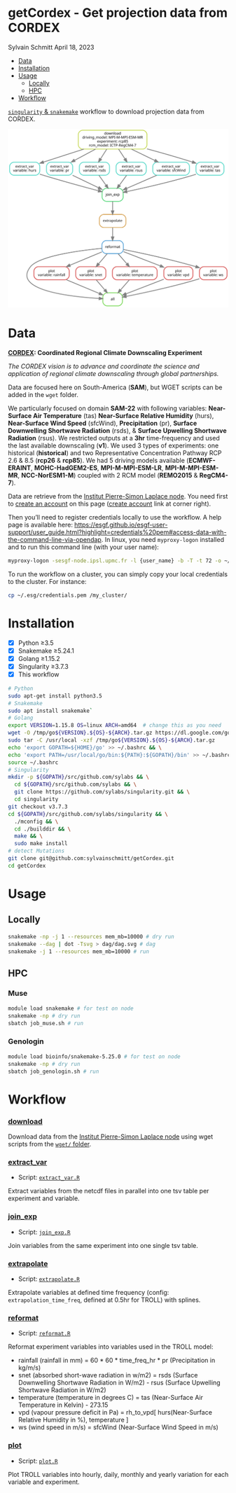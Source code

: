 getCordex - Get projection data from CORDEX
================
Sylvain Schmitt
April 18, 2023

- <a href="#data" id="toc-data">Data</a>
- <a href="#installation" id="toc-installation">Installation</a>
- <a href="#usage" id="toc-usage">Usage</a>
  - <a href="#locally" id="toc-locally">Locally</a>
  - <a href="#hpc" id="toc-hpc">HPC</a>
- <a href="#workflow" id="toc-workflow">Workflow</a>

[`singularity` &
`snakemake`](https://github.com/sylvainschmitt/snakemake_singularity)
workflow to download projection data from CORDEX.

![Workflow.](dag/dag.svg)

# Data

**[CORDEX](https://cordex.org/): Coordinated Regional Climate
Downscaling Experiment**

*The CORDEX vision is to advance and coordinate the science and
application of regional climate downscaling through global
partnerships.*

Data are focused here on South-America (**SAM**), but WGET scripts can
be added in the `wget` folder.

We particularly focused on domain **SAM-22** with following variables:
**Near-Surface Air Temperature** (tas) **Near-Surface Relative
Humidity** (hurs), **Near-Surface Wind Speed** (sfcWind),
**Precipitation** (pr), **Surface Downwelling Shortwave Radiation**
(rsds), & **Surface Upwelling Shortwave Radiation** (rsus). We
restricted outputs at a **3hr** time-frequency and used the last
available downscaling (**v1**). We used 3 types of experiments: one
historical (**historical**) and two Representative Concentration Pathway
RCP 2.6 & 8.5 (**rcp26** & **rcp85**). We had 5 driving models available
(**ECMWF-ERAINT**, **MOHC-HadGEM2-ES**, **MPI-M-MPI-ESM-LR**,
**MPI-M-MPI-ESM-MR**, **NCC-NorESM1-M**) coupled with 2 RCM model
(**REMO2015** & **RegCM4-7**).

Data are retrieve from the [Institut Pierre-Simon Laplace
node](https://esgf-node.ipsl.upmc.fr/search/cordex-ipsl/). You need
first to [create an
account](https://esgf.github.io/esgf-user-support/user_guide.html#create-an-account)
on this page ([create
account](https://esgf-node.ipsl.upmc.fr/user/add/?next=http://esgf-node.ipsl.upmc.fr/search/cordex-ipsl/)
link at corner right).

Then you’ll need to register credentials locally to use the workflow. A
help page is available here:
<https://esgf.github.io/esgf-user-support/user_guide.html?highlight=credentials%20pem#access-data-with-the-command-line-via-opendap>.
In linux, you need `myproxy-logon` installed and to run this command
line (with your user name):

``` bash
myproxy-logon -sesgf-node.ipsl.upmc.fr -l {user_name} -b -T -t 72 -o ~/.esg/credentials.pem
```

To run the workflow on a cluster, you can simply copy your local
credentials to the cluster. For instance:

``` bash
cp ~/.esg/credentials.pem /my_cluster/
```

# Installation

- [x] Python ≥3.5
- [x] Snakemake ≥5.24.1
- [x] Golang ≥1.15.2
- [x] Singularity ≥3.7.3
- [x] This workflow

``` bash
# Python
sudo apt-get install python3.5
# Snakemake
sudo apt install snakemake`
# Golang
export VERSION=1.15.8 OS=linux ARCH=amd64  # change this as you need
wget -O /tmp/go${VERSION}.${OS}-${ARCH}.tar.gz https://dl.google.com/go/go${VERSION}.${OS}-${ARCH}.tar.gz && \
sudo tar -C /usr/local -xzf /tmp/go${VERSION}.${OS}-${ARCH}.tar.gz
echo 'export GOPATH=${HOME}/go' >> ~/.bashrc && \
echo 'export PATH=/usr/local/go/bin:${PATH}:${GOPATH}/bin' >> ~/.bashrc && \
source ~/.bashrc
# Singularity
mkdir -p ${GOPATH}/src/github.com/sylabs && \
  cd ${GOPATH}/src/github.com/sylabs && \
  git clone https://github.com/sylabs/singularity.git && \
  cd singularity
git checkout v3.7.3
cd ${GOPATH}/src/github.com/sylabs/singularity && \
  ./mconfig && \
  cd ./builddir && \
  make && \
  sudo make install
# detect Mutations
git clone git@github.com:sylvainschmitt/getCordex.git
cd getCordex
```

# Usage

## Locally

``` bash
snakemake -np -j 1 --resources mem_mb=10000 # dry run
snakemake --dag | dot -Tsvg > dag/dag.svg # dag
snakemake -j 1 --resources mem_mb=10000 # run
```

## HPC

### Muse

``` bash
module load snakemake # for test on node
snakemake -np # dry run
sbatch job_muse.sh # run
```

### Genologin

``` bash
module load bioinfo/snakemake-5.25.0 # for test on node
snakemake -np # dry run
sbatch job_genologin.sh # run
```

# Workflow

### [download](https://github.com/sylvainschmitt/getCordex/blob/main/rules/download.smk)

Download data from the [Institut Pierre-Simon Laplace
node](https://esgf-node.ipsl.upmc.fr/search/cordex-ipsl/) using wget
scripts from the [`wget/`
folder](https://github.com/sylvainschmitt/getCordex/tree/main/wget).

### [extract_var](https://github.com/sylvainschmitt/getCordex/blob/main/rules/extract_var.smk)

- Script:
  [`extract_var.R`](https://github.com/sylvainschmitt/getCordex/blob/main/scripts/extract_var.R)

Extract variables from the netcdf files in parallel into one tsv table
per experiment and variable.

### [join_exp](https://github.com/sylvainschmitt/getCordex/blob/main/rules/join_exp.smk)

- Script:
  [`join_exp.R`](https://github.com/sylvainschmitt/getCordex/blob/main/scripts/join_exp.R)

Join variables from the same experiment into one single tsv table.

### [extrapolate](https://github.com/sylvainschmitt/getCordex/blob/main/rules/extrapolate.smk)

- Script:
  [`extrapolate.R`](https://github.com/sylvainschmitt/getCordex/blob/main/scripts/extrapolate.R)

Extrapolate variables at defined time frequency (config:
`extrapolation_time_freq`, defined at 0.5hr for TROLL) with splines.

### [reformat](https://github.com/sylvainschmitt/getCordex/blob/main/rules/reformat.smk)

- Script:
  [`reformat.R`](https://github.com/sylvainschmitt/getCordex/blob/main/scripts/reformat.R)

Reformat experiment variables into variables used in the TROLL model:

- rainfall (rainfall in mm) = 60 \* 60 \* time_freq_hr \* pr
  (Precipitation in kg/m/s)
- snet (absorbed short-wave radiation in w/m2) = rsds (Surface
  Downwelling Shortwave Radiation in W/m2) - rsus (Surface Upwelling
  Shortwave Radiation in W/m2)
- temperature (temperature in degrees C) = tas (Near-Surface Air
  Temperature in Kelvin) - 273.15
- vpd (vapour pressure deficit in Pa) = rh_to_vpd\[ hurs(Near-Surface
  Relative Humidity in %), temperature \]
- ws (wind speed in m/s) = sfcWind (Near-Surface Wind Speed in m/s)

### [plot](https://github.com/sylvainschmitt/getCordex/blob/main/rules/plot.smk)

- Script:
  [`plot.R`](https://github.com/sylvainschmitt/getCordex/blob/main/scripts/plot.R)

Plot TROLL variables into hourly, daily, monthly and yearly variation
for each variable and experiment.
